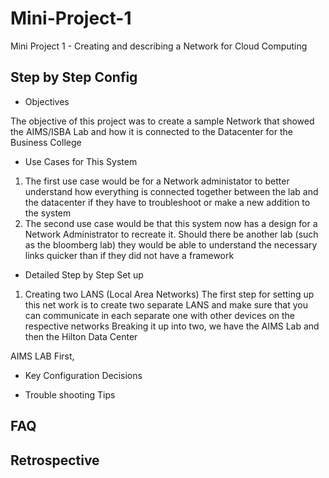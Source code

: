 # Mini-Project-1
Mini Project 1 - Creating and describing a Network for Cloud Computing

## Step by Step Config
- Objectives

The objective of this project was to create a sample Network that showed the AIMS/ISBA Lab and how it is connected to the Datacenter for the Business College

- Use Cases for This System

1) The first use case would be for a Network administator to better understand how everything is connected together between the lab and the datacenter if they have to troubleshoot or make a new addition to the system
2) The second use case would be that this system now has a design for a Network Administrator to recreate it. Should there be another lab (such as the bloomberg lab) they would be able to understand the necessary links quicker than if they did not have a framework

- Detailed Step by Step Set up

1) Creating two LANS (Local Area Networks)
The first step for setting up this net work is to create two separate LANS and make sure that you can communicate in each separate one with other devices on the respective networks
Breaking it up into two, we have the AIMS Lab and then the Hilton Data Center

AIMS LAB
First, 
 
- Key Configuration Decisions

- Trouble shooting Tips

## FAQ


## Retrospective
